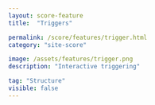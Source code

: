 ```yaml
---
layout: score-feature
title:  "Triggers"

permalink: /score/features/trigger.html
category: "site-score"

image: /assets/features/trigger.png
description: "Interactive triggering"

tag: "Structure"
visible: false
---
```


